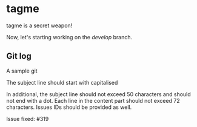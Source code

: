 # tagme
tagme is a secret weapon!

Now, let's starting working on the *develop* branch.

## Git log
A sample git

The subject line should start with capitalised

In additional, the subject line should not exceed 50 characters and
should not end with a dot. Each line in the content part should not
exceed 72 characters. Issues IDs should be provided as well.

Issue fixed: #319
